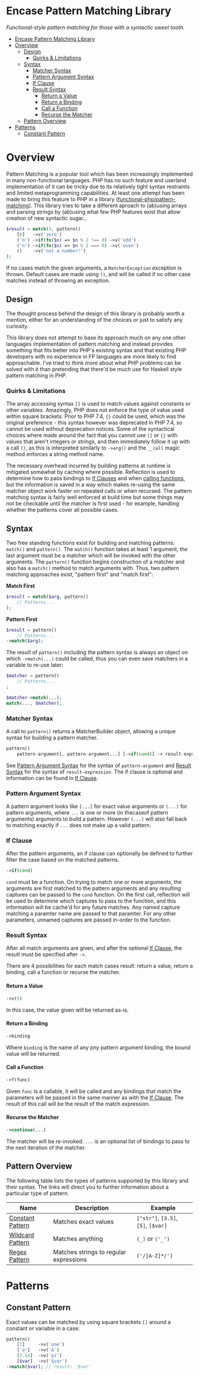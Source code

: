Encase Pattern Matching Library
===============================
*Functional-style pattern matching for those with a syntactic sweet tooth.*

- [Encase Pattern Matching Library](#encase-pattern-matching-library)
- [Overview](#overview)
	- [Design](#design)
		- [Quirks & Limitations](#quirks--limitations)
	- [Syntax](#syntax)
		- [Matcher Syntax](#matcher-syntax)
		- [Pattern Argument Syntax](#pattern-argument-syntax)
		- [If Clause](#if-clause)
		- [Result Syntax](#result-syntax)
			- [Return a Value](#return-a-value)
			- [Return a Binding](#return-a-binding)
			- [Call a Function](#call-a-function)
			- [Recurse the Matcher](#recurse-the-matcher)
	- [Pattern Overview](#pattern-overview)
- [Patterns](#patterns)
	- [Constant Pattern](#constant-pattern)
  
# Overview

Pattern Matching is a popular tool which has been increasingly implemented in many non-functional languages. PHP has no such feature and userland implementation of it can be tricky due to its relatively tight syntax restraints and limited metaprogramming capabilities. At least one attempt has been made to bring this feature to PHP in a library ([functional-php/pattern-matching](https://github.com/functional-php/pattern-matching)). This library tries to take a different aproach to (ab)using arrays and parsing strings by (ab)using what few PHP features exist that allow creation of new syntactic sugar...

```php
$result = match(3, pattern()
	[0]   ->v('zero')
	('n') ->if(fn($n) => $n % 2 !== 0) ->v('odd')
	('n') ->if(fn($n) => $n % 2 === 0) ->v('even')
	()    ->v('not a number!')
);
```

If no cases match the given arguments, a `MatcherException` exception is thrown. Default cases are made using `()`, and will be called if no other case matches instead of throwing an exception.

## Design

The thought process behind the design of this library is probably worth a mention, either for an understanding of the choices or just to satisfy any curiosity.

This library does not attempt to base its approach much on any one other languages implementation of pattern matching and instead provides something that fits better into PHP's existing syntax and that existing PHP developers with no experience in FP  languages are more likely to find approachable. I've tried to think more about what PHP problems can be solved with it than pretending that there'd be much use for Haskell style pattern matching in PHP.

### Quirks & Limitations

The array accessing syntax `[]` is used to match values against constants or other variables. Amazingly, PHP does not enforce the type of value used within square brackets. Prior to PHP 7.4, `{}` could be used, which was the original preference - this syntax however was deprecated in PHP 7.4, so cannot be used without deprecation notices. Some of the syntactical choices where made around the fact that you cannot use `[]` or `{}` with values that aren't integers or strings, and then immediately follow it up with a call `()`, as this is interpreted similarly to `->arg()` and the `__call` magic method enforces a string method name.

The necessary overhead incurred by building patterns at runtime is mitigated somewhat by caching where possible. Reflection is used to determine how to pass bindings to [If Clauses](#if-clause) and when [calling functions](#call-a-function), but the information is saved in a way which makes re-using the same matcher object work faster on repeated calls or when recursed. The pattern matching syntax is fairly well enforced at build time but some things may not be checkable until the matcher is first used - for example, handling whether the patterns cover all possible cases.

## Syntax

Two free standing functions exist for building and matching patterns: `match()` and `pattern()`. The `match()` function takes at least 1 argument, the last argument must be a matcher which will be invoked with the other arguments. The `pattern()` function begins construction of a matcher and also has a `match()` method to match arguments with. Thus, two pattern matching approaches exist, "pattern first" and "match first":

**Match First**
```php
$result = match($arg, pattern()
	// Patterns...
);
```

**Pattern First**
```php
$result = pattern()
	// Patterns...
->match($arg);
```

The result of `pattern()` including the pattern syntax is always an object on which `->match(...)` could be called, thus you can even save matchers in a variable to re-use later:

```php
$matcher = pattern()
	// Patterns...
;

$matcher->match(...);
match(..., $matcher);
```

### Matcher Syntax

A call to `pattern()` returns a MatcherBuilder object, allowing a unique syntax for building a pattern matcher.

```php
pattern()
	pattern-argument[, pattern-argument...] [->if(cond)] -> result-expression
```

See [Pattern Argument Syntax](#pattern-argument-syntax) for the syntax of `pattern-argument` and [Result Syntax](#result-syntax) for the syntax of `result-expression`. The if clause is optional and information can be found in [If Clause](#if-clause).

### Pattern Argument Syntax

A pattern argument looks like `[...]` for exact value arguments or `(...)` for pattern arguments, where `...` is one or more (in thecaseof pattern arguments) arguments to build a pattern. However `(...)` will also fall back to matching exactly if `...` does not make up a valid pattern.

### If Clause

After the pattern arguments, an if clause can optionally be defined to further filter the case based on the matched patterns.

```php
->if(cond)
```

`cond` must be a function. On trying to match one or more arguments, the arguments are first matched to the pattern arguments and any resulting captures can be passed to the `cond` function. On the first call, reflection will be used to determine which captures to pass to the function, and this information will be cache'd for any future matches. Any named capture matching a paramter name are passed to that paramter. For any other parameters, unnamed captures are passed in-order to the function.

### Result Syntax

After all match arguments are given, and after the optional [If Clause](#if-clause), the result must be specified after `->`.

There are 4 possibilities for each match cases result: return a value, return a binding, call a function or recurse the matcher.

#### Return a Value

```php
->v(5)
```

In this case, the value given will be returned as-is.

#### Return a Binding

```php
->binding
```

Where `binding` is the name of any pny pattern argument binding, the bound value will be returned.

#### Call a Function

```php
->f(func)
```

Given `func` is a callable, it will be called and any bindings that match the parameters will be passed in the same manner as with the [If Clause](#if-clause). The result of this call will be the result of the match expression.


#### Recurse the Matcher

```php
->continue(...)
```

The matcher will be re-invoked. `...` is an optional list of bindings to pass to the next iteration of the matcher.

## Pattern Overview

The following table lists the types of patterns supported by this library and their syntax. The links will direct you to further information about a particular type of pattern.

| Name                   | Description            | Example                         |
| ---------------------- | ---------------------- | ------------------------------- |
 [Constant Pattern](#constant-pattern) | Matches exact values | `["str"]`, `[3.5]`, `[5]`, `[$var]`
 [Wildcard Pattern](#wildcard-pattern) | Matches anything | `(_)` or `('_')`
 [Regex Pattern](#regex-pattern) | Matches strings to regular expressions | `('/[A-Z]*/')`

# Patterns

## Constant Pattern

Exact values can be matched by using square brackets `[]` around a constant or variable in a case:

```php
pattern()
	[1]     ->v('one')
	['a']   ->v('A')
	[3.14]  ->v('pi')
	[$var]  ->v('$var')
->match($var); // result: '$var'
```
